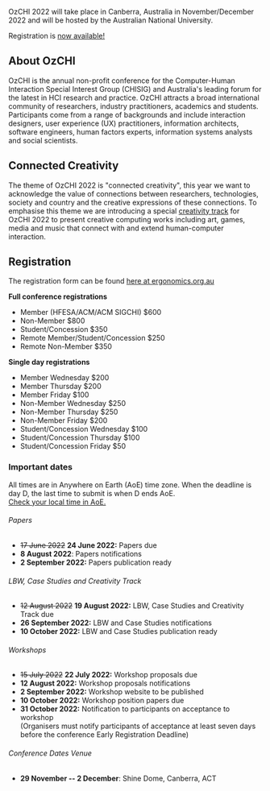 OzCHI 2022 will take place in Canberra, Australia in November/December 2022 and will be hosted by the Australian National University.

Registration is [now available!](https://www.ergonomics.org.au/events/ozchi-2022-conference/)

## About OzCHI

OzCHI is the annual non-profit conference for the Computer-Human Interaction Special Interest Group (CHISIG) and Australia's leading forum for the latest in HCI research and practice. OzCHI attracts a broad international community of researchers, industry practitioners, academics and students. Participants come from a range of backgrounds and include interaction designers, user experience (UX) practitioners, information architects, software engineers, human factors experts, information systems analysts and social scientists.

## Connected Creativity

The theme of OzCHI 2022 is "connected creativity", this year we want to acknowledge the value of connections between researchers, technologies, society and country and the creative expressions of these connections. To emphasise this theme we are introducing a special [creativity track](creativity.html) for OzCHI 2022 to present creative computing works including art, games, media and music that connect with and extend human-computer interaction. 

## Registration

The registration form can be found [here at ergonomics.org.au](https://www.ergonomics.org.au/events/ozchi-2022-conference/)

**Full conference registrations**

- Member (HFESA/ACM/ACM SIGCHI) $600 
- Non-Member $800 
- Student/Concession $350 
- Remote Member/Student/Concession $250 
- Remote Non-Member $350 

**Single day registrations**

- Member Wednesday $200 
- Member Thursday $200 
- Member Friday $100 
- Non-Member Wednesday $250 
- Non-Member Thursday $250 
- Non-Member Friday $200 
- Student/Concession Wednesday $100 
- Student/Concession Thursday $100 
- Student/Concession Friday $50 

### Important dates

All times are in Anywhere on Earth (AoE) time zone. When the deadline is day D, the last time to submit is when D ends AoE. 
<br/>[Check your local time in AoE.](https://time.is/Anywhere_on_Earth)

###### Papers
- ~~17 June 2022~~ **24 June 2022:** Papers due
- **8 August 2022**: Papers notifications
- **2 September 2022:** Papers publication ready

###### LBW, Case Studies and Creativity Track

- <strike>12 August 2022</strike> **19 August 2022:** LBW, Case Studies and Creativity Track due
- **26 September 2022:** LBW and Case Studies notifications
- **10 October 2022:** LBW and Case Studies publication ready

###### Workshops
- <strike>15 July 2022</strike> **22 July 2022:** Workshop proposals due
- **12 August 2022:** Workshop proposals notifications
- **2 September 2022:** Workshop website to be published
- **10 October 2022:** Workshop position papers due
- **31 October 2022:** Notification to participants on acceptance to workshop <br/> (Organisers must notify participants of acceptance at least seven days before the conference Early Registration Deadline)

###### Conference Dates Venue

- **29 November -- 2 December**: Shine Dome, Canberra, ACT
